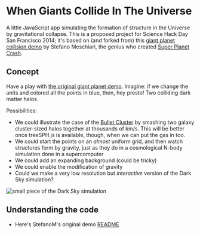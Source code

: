 # When Giants Collide In The Universe

A little JavaScript app simulating the formation of structure in the Universe by gravitational collapse. This is a proposed project for Science Hack Day San Francisco 2014; it's based on (and forked from) this [giant planet collision demo](http://www.stefanom.org/wgc/test_nbody.html) by Stefano Meschiari, the genius who created [Super Planet Crash](http://www.stefanom.org/spc).

## Concept

Have a play with [the original giant planet demo](http://www.stefanom.org/colliding-n-body-spheres-particle-mayhem-2/).
Imagine: if we change the units and colored all the points in blue, then, hey presto! Two colliding dark matter halos.

Possibilities:

* We could illustrate the case of the [Bullet Cluster](http://en.wikipedia.org/wiki/Bullet_Cluster) by smashing two galaxy cluster-sized halos together at thousands of km/s. This will be better once treeSPH.js is available, though, when we can put the gas in too.
* We could start the points on an *almost* uniform grid, and then watch structures form by gravity, just as they do in a cosmological N-body simulation done in a supercomputer
* We could add an expanding background (could be tricky)
* We could enable the modification of gravity
* Could we make a very low resolution but *interactive* version of the Dark Sky simulation?

![small piece of the Dark Sky simulation](http://portal.nersc.gov/project/darksky/skillman/darkpanner/slice2/tile-4-8-7.png)




## Understanding the code

* Here's StefanoM's original demo [README](https://github.com/stefano-meschiari/WhenGiantsCollide/edit/master/README.md)
